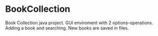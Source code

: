 # BookCollection
Book Collection java project. GUI enviroment with 2 options-operations. Adding a book and searching.
New books are saved in files.
